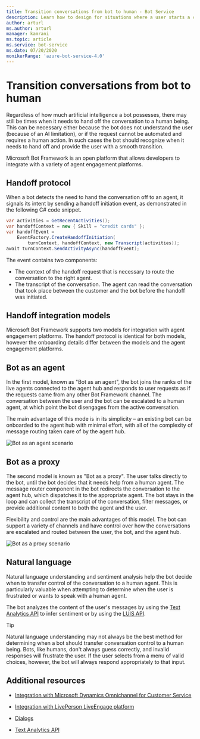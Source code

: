 ```yaml
---
title: Transition conversations from bot to human - Bot Service
description: Learn how to design for situations where a user starts a conversation with a bot and then must be handed off to a human. 
author: arturl
ms.author: arturl
manager: kamrani
ms.topic: article
ms.service: bot-service
ms.date: 07/20/2020
monikerRange: 'azure-bot-service-4.0'
---
```


# Transition conversations from bot to human

Regardless of how much artificial intelligence a bot possesses, there may still be times when it needs to hand off the conversation to a human being. This can be necessary either because the bot does not understand the user (because of an AI limitation), or if the request cannot be automated and requires a human action. In such cases the bot should recognize when it needs to hand off and provide the user with a smooth transition.

Microsoft Bot Framework is an open platform that allows developers to integrate with a variety of agent engagement platforms. 

## Handoff protocol

When a bot detects the need to hand the conversation off to an agent, it signals its intent by sending a handoff initiation event, as demonstrated in the following C# code snippet.

```C#
var activities = GetRecentActivities();
var handoffContext = new { Skill = "credit cards" };
var handoffEvent =
    EventFactory.CreateHandoffInitiation(
        turnContext, handoffContext, new Transcript(activities));
await turnContext.SendActivityAsync(handoffEvent);
```

The event contains two components:
 
 - The context of the handoff request that is necessary to route the conversation to the right agent.
 - The transcript of the conversation. The agent can read the conversation that took place between the customer and the bot before the handoff was initiated.

<!-- We don't own this aka link, and for v4, I think there is an updated pattern.
You can read more about the Bot Framework handoff protocol <a href="https://aka.ms/bfhandoffprotocol" target="blank">here</a>. 
-->

## Handoff integration models

Microsoft Bot Framework supports two models for integration with agent engagement platforms. The handoff protocol is identical for both models, however the onboarding details differ between the models and the agent engagement platforms.

## Bot as an agent

In the first model, known as "Bot as an agent", the bot joins the ranks of the live agents connected to the agent hub and responds to user requests as if the requests came from any other Bot Framework channel. The conversation between the user and the bot can be escalated to a human agent, at which point the bot disengages from the active conversation.

The main advantage of this mode is in its simplicity – an existing bot can be onboarded to the agent hub with minimal effort, with all of the complexity of message routing taken care of by the agent hub.

![Bot as an agent scenario](~/media/designing-bots/patterns/bot-as-agent.PNG)

## Bot as a proxy

The second model is known as "Bot as a proxy". The user talks directly to the bot, until the bot decides that it needs help from a human agent. The message router component in the bot redirects the conversation to the agent hub, which dispatches it to the appropriate agent. The bot stays in the loop and can collect the transcript of the conversation, filter messages, or provide additional content to both the agent and the user.

Flexibility and control are the main advantages of this model. The bot can support a variety of channels and have control over how the conversations are escalated and routed between the user, the bot, and the agent hub.

![Bot as a proxy scenario](~/media/designing-bots/patterns/bot-as-proxy.PNG)

## Natural language

Natural language understanding and sentiment analysis help the bot decide when to transfer control of the conversation to a human agent. This is particularly valuable when attempting to determine when the user is frustrated or wants to speak with a human agent. 
 
The bot analyzes the content of the user's messages 
by using the <a href="https://www.microsoft.com/cognitive-services/text-analytics-api" target="blank">Text Analytics API</a> 
to infer sentiment 
or by using the <a href="https://www.luis.ai" target="_blank">LUIS API</a>. 


> [!TIP]
> Natural language understanding may not always be the best method for determining when a bot 
> should transfer conversation control to a human being. Bots, like humans, don't always guess 
> correctly, and invalid responses will frustrate the user. If the user selects from a menu of 
> valid choices, however, the bot will always respond appropriately to that input. 


## Additional resources

- <a href="https://github.com/microsoft/BotBuilder-Samples/tree/master/experimental/handoff-library/csharp_dotnetcore/samples" target="blank">Integration with Microsoft Dynamics Omnichannel for Customer Service</a> 

- <a href="https://developers.liveperson.com/third-party-bots-microsoft-bot-framework.html" target="blank">Integration with LivePerson LiveEngage platform</a> 

- [Dialogs](v4sdk/bot-builder-dialog-manage-conversation-flow.md)
- <a href="https://www.microsoft.com/cognitive-services/text-analytics-api" target="blank">Text Analytics API</a>
